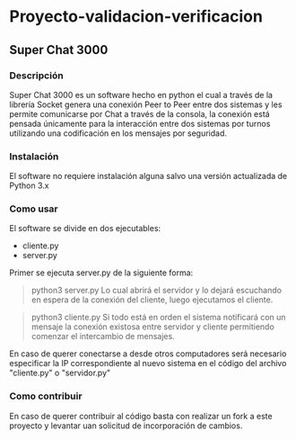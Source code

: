 # Proyecto-validacion-verificacion

## Super Chat 3000


### Descripción

Super Chat 3000 es un software hecho en python el cual a través de la librería Socket genera una conexión Peer to Peer entre dos sistemas y les permite comunicarse por Chat a través de la consola, la conexión está pensada únicamente para la interacción entre dos sistemas por turnos utilizando una codificación en los mensajes por seguridad.

### Instalación

El software no requiere instalación alguna salvo una versión actualizada de Python 3.x

### Como usar

El software se divide en dos ejecutables: 

* cliente.py 
* server.py

Primer se ejecuta server.py de la siguiente forma: 

> python3 server.py
Lo cual abrirá el servidor y lo dejará escuchando en espera de la conexión del cliente, luego ejecutamos el cliente.

> python3 cliente.py
Si todo está en orden el sistema notificará con un mensaje la conexión existosa entre servidor y cliente permitiendo comenzar el intercambio de mensajes.

En caso de querer conectarse a desde otros computadores será necesario especificar la IP correspondiente al nuevo sistema en el código del archivo "cliente.py" o "servidor.py"

### Como contribuir 

En caso de querer contribuir al código basta con realizar un fork a este proyecto y levantar uan solicitud de incorporación de cambios.
